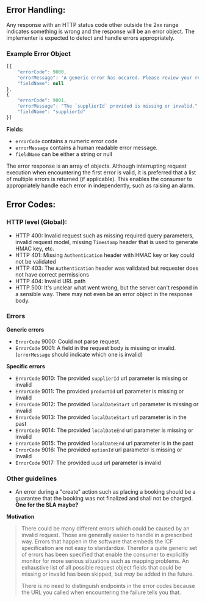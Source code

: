 
## Error Handling:
Any response with an HTTP status code other outside the 2xx range indicates something is wrong and the response will be an error object.
The implementer is expected to detect and handle errors appropriately.

### Example Error Object
```javascript
[{
	"errorCode": 9000,
	"errorMessage": "A generic error has occured. Please review your request before trying again.",
	"fieldName": null
},
{
	"errorCode": 9001,
	"errorMessage": "The `supplierId` provided is missing or invalid.",
	"fieldName": "supplierId"
}]
```
**Fields:**
* `errorCode` contains a numeric error code
* `errorMessage` contains a human readable error message.
* `fieldName` can be either a string or null

The error response is an array of objects.
Although interrupting request execution when encountering the first error is valid, it is preferred that a list of multiple errors is returned (if applicable).
This enables the consumer to appropriately handle each error in independently, such as raising an alarm.


## Error Codes:
### HTTP level (Global):
- HTTP 400: Invalid request such as missing required query parameters, invalid request model, missing `Timestamp` header that is used to generate HMAC key, etc.
- HTTP 401: Missing `Authentication` header with HMAC key or key could not be validated
- HTTP 403: The `Authentication` header was validated but requester does not have correct permissions
- HTTP 404: Invalid URL path
- HTTP 500: It's unclear what went wrong, but the server can't respond in a sensible way. There may not even be an error object in the response body.


### Errors
**Generic errors**
- `ErrorCode` 9000: Could not parse request.
- `ErrorCode` 9001: A field in the request body is missing or invalid. (`errorMessage` should indicate which one is invalid)

**Specific errors**
- `ErrorCode` 9010: The provided `supplierId` url parameter is missing or invalid
- `ErrorCode` 9011: The provided `productId` url parameter is missing or invalid
- `ErrorCode` 9012: The provided `localDateStart` url parameter is missing or invalid
- `ErrorCode` 9013: The provided `localDateStart` url parameter is in the past
- `ErrorCode` 9014: The provided `localDateEnd` url parameter is missing or invalid
- `ErrorCode` 9015: The provided `localDateEnd` url parameter is in the past
- `ErrorCode` 9016: The provided `optionId` url parameter is missing or invalid
- `ErrorCode` 9017: The provided `uuid` url parameter is invalid


### Other guidelines
- An error during a "create" action such as placing a booking should be a guarantee that the booking was not finalized and shall not be charged. **One for the SLA maybe?**

**Motivation**
> There could be many different errors which could be caused by an invalid request. Those are generally easier to handle in a prescribed way.
> Errors that happen in the software that embeds the ICF specification are not easy to standardize.
> Therefor a quite generic set of errors has been specified that enable the consumer to explicitly monitor for more serious situations such as mapping problems.
> An exhaustive list of all possible request object fields that could be missing or invalid has been skipped, but _may_ be added in the future.
> 
> There is no need to distinguish endpoints in the error codes because the  URL you called when encountering the failure tells you that. 
